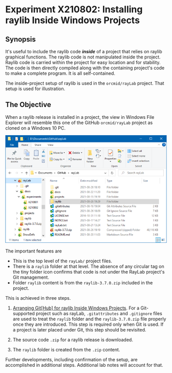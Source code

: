<!-- index.md 0.0.2                UTF-8                          2021-08-28
              X210802: INSTALLING RAYLIB INSIDE WINDOWS PROJECTS
     -->

# Experiment X210802: Installing raylib Inside Windows Projects

## Synopsis

It's useful to include the raylib code ***inside*** of a project that relies
on raylib graphical functions.  The raylib code is not manipulated inside the
project.  Raylib code is carried within the project for easy location
and for stability.  The code is then directly compiled along with
the containing project's code to make a complete program.  It is all
self-contained.

The inside-project setup of raylib is used in the `orcmid/rayLab` project.
That setup is used for illustration.

## The Objective

When a raylib release is installed in a project, the view in Windows File
Explorer will resemble this one of the GitHub `orcmid/rayLab` project as
cloned on a Windows 10 PC.

![rayLab with raylib inside](X210802-2021-08-26-2014-TheResult.png)

The important features are

* This is the top level of the `rayLab/` project files.
* There is a `raylib` folder at that level.  The absence of any circular tag
on the tiny folder icon confirms that code is not under the RayLab project's
Git management.
* Folder `raylib` content is from the `raylib-3.7.0.zip` included in the
project.

This is achieved in three steps.

1. [Arranging Git\[Hub\] for raylib Inside Windows Projects](X210802a).  For a Git-supported project such as rayLab, `.gitattributes` and
`.gitignore` files are used to treat the `raylib` folder and the
`raylib-3.7.0.zip` file properly once they are introduced.  This step is
required only when Git is used.  If a project is later placed under Git, this
step should be revisited.

2. The source code `.zip` for a raylib release is downloaded.

3. The `raylib` folder is created from the `.zip` content.

Further developments, including confirmation of the setup, are accomplished
in additional steps.  Additional lab notes will account for that.

<!-- 0.0.2 2021-08-28T20:32Z Touch-ups and some wordsmithing
     0.0.1 2021-08-28T04:28Z Sketch the procedure and its objective.
     0.0.0 2021-08-27T18:45Z Draft placeholder of the confirmed setup.
     -->
